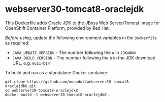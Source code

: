 # webserver30-tomcat8-oraclejdk
This Dockerfile adds Oracle JDK to the JBoss Web Server/Tomcat image for OpenShift Container Platform, provided by Red Hat.

*Before using*, update the following environment variables in the `Dockerfile` as required:

- `JAVA_UPDATE_VERSION` - The number following the `u` in `JDKuNNN`
- `JAVA_BUILD_VERSION` - The number following the `b` in the JDK download URL, e.g. `8u11-b14`

To build and run as a standalone Docker container:

    git clone https://github.com/monodot/webserver30-tomcat8-oraclejdk8.git
    cd webserver30-tomcat8-oraclejdk8
    docker build -t webserver30-tomcat8-oraclejdk8 .

